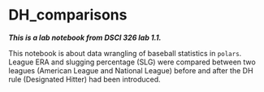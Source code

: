 # DH_comparisons
 ***This is a lab notebook from DSCI 326 lab 1.1.***
 
 This notebook is about data wrangling of baseball statistics in `polars`.
 League ERA and slugging percentage (SLG) were compared between two leagues (American League and National League) before and after the DH rule (Designated Hitter) had been introduced.
 

